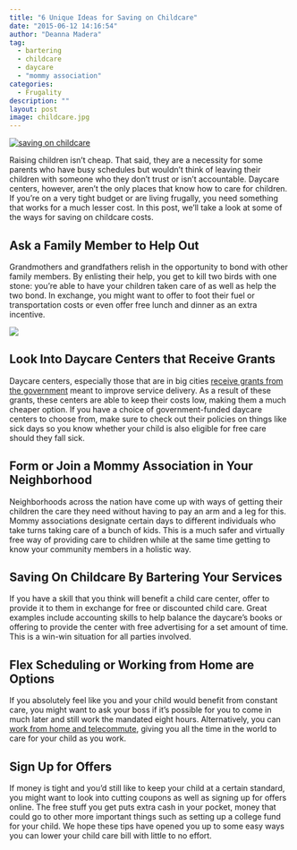 ```yaml
---
title: "6 Unique Ideas for Saving on Childcare"
date: "2015-06-12 14:16:54"
author: "Deanna Madera"
tag:
  - bartering
  - childcare
  - daycare
  - "mommy association"
categories:
  - Frugality
description: ""
layout: post
image: childcare.jpg
---
```


[![saving on childcare](http://moderntips.com/wp-content/uploads/2015/03/childcare.jpg)](http://mt2.wpengine.com/wp-content/uploads/2015/03/childcare.jpg)

Raising children isn’t cheap. That said, they are a necessity for some parents who have busy schedules but wouldn’t think of leaving their children with someone who they don’t trust or isn’t accountable. Daycare centers, however, aren’t the only places that know how to care for children. If you’re on a very tight budget or are living frugally, you need something that works for a much lesser cost. In this post, we’ll take a look at some of the ways for saving on childcare costs.

## Ask a Family Member to Help Out

Grandmothers and grandfathers relish in the opportunity to bond with other family members. By enlisting their help, you get to kill two birds with one stone: you’re able to have your children taken care of as well as help the two bond. In exchange, you might want to offer to foot their fuel or transportation costs or even offer free lunch and dinner as an extra incentive.

[![](/posts/1080x1080_psoriasis_scalpcream.jpg)](/posts/1080x1080_psoriasis_scalpcream.jpg)

## Look Into Daycare Centers that Receive Grants

Daycare centers, especially those that are in big cities [receive grants from the government](https://www.mcf.gov.bc.ca/childcare/operating.htm) meant to improve service delivery. As a result of these grants, these centers are able to keep their costs low, making them a much cheaper option. If you have a choice of government-funded daycare centers to choose from, make sure to check out their policies on things like sick days so you know whether your child is also eligible for free care should they fall sick.

## Form or Join a Mommy Association in Your Neighborhood

Neighborhoods across the nation have come up with ways of getting their children the care they need without having to pay an arm and a leg for this. Mommy associations designate certain days to different individuals who take turns taking care of a bunch of kids. This is a much safer and virtually free way of providing care to children while at the same time getting to know your community members in a holistic way.

## Saving On Childcare By Bartering Your Services

If you have a skill that you think will benefit a child care center, offer to provide it to them in exchange for free or discounted child care. Great examples include accounting skills to help balance the daycare’s books or offering to provide the center with free advertising for a set amount of time. This is a win-win situation for all parties involved.

## Flex Scheduling or Working from Home are Options

If you absolutely feel like you and your child would benefit from constant care, you might want to ask your boss if it’s possible for you to come in much later and still work the mandated eight hours. Alternatively, you can [work from home and telecommute](http://www.workflexibility.org/5-benefits-of-telecommuting-for-employers-and-employees/), giving you all the time in the world to care for your child as you work.

## Sign Up for Offers

If money is tight and you’d still like to keep your child at a certain standard, you might want to look into cutting coupons as well as signing up for offers online. The free stuff you get puts extra cash in your pocket, money that could go to other more important things such as setting up a college fund for your child. We hope these tips have opened you up to some easy ways you can lower your child care bill with little to no effort.

